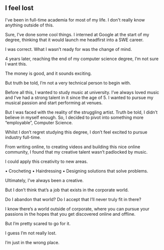 ## I feel lost

I've been in full-time academia for most of my life. I don't really know anything outside of this.

Sure, I’ve done some cool things. I interned at Google at the start of my degree, thinking that it would launch me headfirst into a SWE career.

I was correct. What I wasn’t ready for was the change of mind.

4 years later, reaching the end of my computer science degree, I’m not sure I want this.

The money is good, and it sounds exciting. 

But truth be told, I’m not a very technical person to begin with.

Before all this, I wanted to study music at university. I’ve always loved music and I’ve had a strong talent in it since the age of 5. I wanted to pursue my musical passion and start performing at venues.

But I was faced with the reality of the struggling artist. Truth be told, I didn’t believe in myself enough. So, I decided to pivot into something more “employable”, Computer Science.

Whilst I don’t regret studying this degree, I don’t feel excited to pursue industry full-time.

From writing online, to creating videos and building this nice online community, I found that my creative talent wasn’t padlocked by music.

I could apply this creativity to new areas. 

• Crocheting
• Hairdressing
• Designing solutions that solve problems.

Ultimately, I’ve always been a creative.

But I don’t think that’s a job that exists in the corporate world.

Do I abandon that world? Do I accept that I’ll never truly fit in there?

I know there’s a world outside of corporate, where you can pursue your passions in the hopes that you get discovered online and offline.

But I’m pretty scared to go for it. 

I guess I’m not really lost.

I’m just in the wrong place.